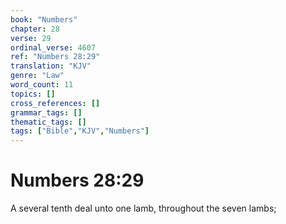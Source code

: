 ```yaml
---
book: "Numbers"
chapter: 28
verse: 29
ordinal_verse: 4607
ref: "Numbers 28:29"
translation: "KJV"
genre: "Law"
word_count: 11
topics: []
cross_references: []
grammar_tags: []
thematic_tags: []
tags: ["Bible","KJV","Numbers"]
---
```


# Numbers 28:29

A several tenth deal unto one lamb, throughout the seven lambs;
